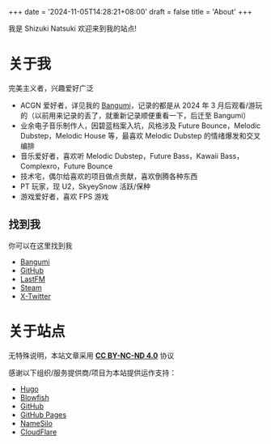 +++
date = '2024-11-05T14:28:21+08:00'
draft = false
title = 'About'
+++

我是 Shizuki Natsuki 欢迎来到我的站点!

# 关于我
完美主义者，兴趣爱好广泛
- ACGN 爱好者，详见我的 [Bangumi](https://bgm.tv/user/shizukinatsuki)，记录的都是从 2024 年 3 月后观看/游玩的（以前用来记录的丢了，就重新记录顺便重看一下，后迁至 Bangumi）  
- 业余电子音乐制作人，因碧蓝档案入坑，风格涉及 Future Bounce，Melodic Dubstep，Melodic House 等，最喜欢 Melodic Dubstep 的情绪爆发和交叉编排  
- 音乐爱好者，喜欢听 Melodic Dubstep，Future Bass，Kawaii Bass，Complexro，Future Bounce  
- 技术宅，偶尔给喜欢的项目做点贡献，喜欢倒腾各种东西  
- PT 玩家，现 U2，SkyeySnow 活跃/保种  
- 游戏爱好者，喜欢 FPS 游戏

## 找到我
你可以在这里找到我
- [Bangumi](https://bgm.tv/user/shizukinatsuki)
- [GitHub](https://github.com/ShizukiNatsuki)
- [LastFM](https://www.last.fm/user/ShizukiNatsuki)
- [Steam](https://steamcommunity.com/id/ShizukiNatsuki)
- [X-Twitter](https://x.com/ShizukiNatsuki)

# 关于站点
无特殊说明，本站文章采用 **[CC BY-NC-ND 4.0](https://creativecommons.org/licenses/by-nc-nd/4.0/)** 协议

感谢以下组织/服务提供商/项目为本站提供运作支持：
- [Hugo](https://gohugo.io/)
- [Blowfish](https://blowfish.page/)
- [GitHub](https://github.com/)
- [GitHub Pages](https://pages.github.com/)
- [NameSilo](https://www.namesilo.com/)
- [CloudFlare](https://cloudflare.com/)
